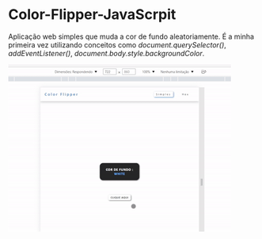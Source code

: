# Color-Flipper-JavaScrpit
Aplicação web simples que muda a cor de fundo aleatoriamente.
É a minha primeira vez utilizando conceitos como 
*document.querySelector()*, *addEventListener()*,  *document.body.style.backgroundColor*. 

<img src="to_readme/teste.gif">

